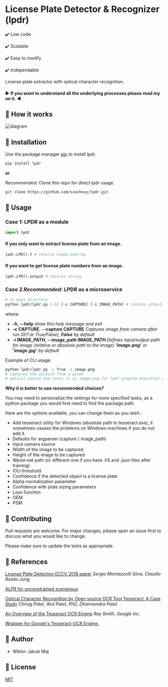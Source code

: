 # License Plate Detector & Recognizer (lpdr)

:heavy_check_mark: Low code

:heavy_check_mark: Scalable

:heavy_check_mark: Easy to modify

:heavy_check_mark: Independable

License plate extractor with optical character recognition.


#### :arrow_forward: If you want to understand all the underlying processes please read my <paper> on it. :arrow_backward:

## :rocket: How it works
![diagram](https://github.com/szachovy/lpdr/blob/master/test_images/diagram.png)

## :rocket: Installation

Use the package manager [pip](https://pip.pypa.io/en/stable/) to install lpdr.

```bash
pip install lpdr
```
**or**

_Recommended_: Clone this repo for direct lpdr usage. 

```bash
git clone https://github.com/szachovy/lpdr.git
```

## :rocket: Usage
### Case 1: LPDR as a module
```python
import lpdr
```
#### If you only want to extract license plate from an image.
```python
lpdr.LPD().Y # returns numpy.ndarray
```
#### If you want to get license plate numbers from an image.
```python
lpdr.LPR().output # returns string
```
### Case 2 _Recommended_: LPDR as a microservice

```bash
# in main directory
python lpdr/lpdr.py [-h] [-c CAPTURE] [-i IMAGE_PATH] # returns stdout/stderr
```
where:

  - **-h**, **--help**            _show this help message and exit_
  - **-c CAPTURE**, **--capture CAPTURE** _Captures image from camera after run (0/1 or True/False), **False** by default_
  - **-i IMAGE_PATH**, **--image_path IMAGE_PATH** _Defines input/output path for image (relative or absolute path to the image) **'image.png'** or **'image.jpg'** by default_


Example of CLI usage:
```bash
python lpdr/lpdr.py -c True -i image.png
# captures the picture from a given
# optical source and saves it as image.png for lpdr program execution operations.
```

**Why it is better to use recommended choices?**

You may need to personalize the settings for more specified tasks, as a python package you would first need to find the package path.

Here are the options available, you can change them as you wish.:
- Add tesseract utility for Windows (absolute path to tesseract.exe), it sometimes causes the problems on Windows machines if you do not add it.
- Defaults for argparser (capture / image_path)
- Input camera source
- Width of the image to be captured
- Height of the image to be captured
- Wpod-net path (or different one if you have .h5 and .json files after training)
- IOU threshold
- Confidence if the detected object is a license plate
- Alpha normalization parameter
- Confidence with plate sizing parameters
- Loss function
- OEM
- PSM

## :rocket: Contributing
Pull requests are welcome. For major changes, please open an issue first to discuss what you would like to change.

Please make sure to update the tests as appropriate.

## :rocket: References
[License Plate Detection ECCV 2018 paper](https://openaccess.thecvf.com/content_ECCV_2018/papers/Sergio_Silva_License_Plate_Detection_ECCV_2018_paper.pdf) _Sergio Montazzolli Silva, Claudio Rosito Jung_

[ALPR for unconstrained scenarious](https://github.com/sergiomsilva/alpr-unconstrained)

[Optical Character Recognition by Open source OCR Tool Tesseract: A Case Study](https://www.researchgate.net/profile/Chirag_Patel27/publication/235956427_Optical_Character_Recognition_by_Open_source_OCR_Tool_Tesseract_A_Case_Study/links/00463516fa43a64739000000.pdf) _Chirag Patel, Atul Patel, PhD, Dharmendra Patel_

[An Overview of the Tesseract OCR Engine](https://static.googleusercontent.com/media/research.google.com/en//pubs/archive/33418.pdf) _Ray Smith, Google Inc._

[Wrapper for Google's Tesseract-OCR Engine.](https://github.com/madmaze/pytesseract)

## :rocket: Author
- Wiktor Jakub Maj

## :rocket: License
[MIT](https://opensource.org/licenses/MIT)
